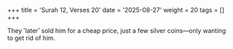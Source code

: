 +++
title = 'Surah 12, Verses 20'
date = '2025-08-27'
weight = 20
tags = []
+++

They ˹later˺ sold him for a cheap price, just a few silver coins—only wanting to get rid of him. 